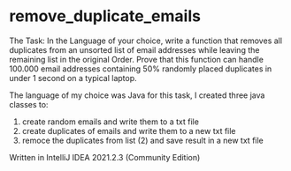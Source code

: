 # remove_duplicate_emails

The Task:
In the Language of your choice, write a function that removes all duplicates from an unsorted list of email addresses while leaving the remaining list in the original Order. Prove that this function can handle 100.000 email addresses containing 50% randomly placed duplicates in under 1 second on a typical laptop.

The language of my choice was Java for this task, I created three java classes to:
1. create random emails and write them to a txt file
2. create duplicates of emails and write them to a new txt file
3. remoce the duplicates from list (2) and save result in a new txt file


Written in IntelliJ IDEA 2021.2.3 (Community Edition)
